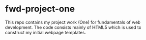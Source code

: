 # fwd-project-one
This repo contains my project work (One) for fundamentals of web development. The code consists mainly of HTML5 which is used to construct my initial webpage templates.
